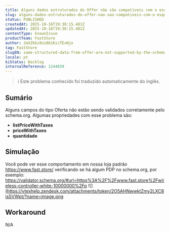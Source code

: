 ```yaml
---
title: Alguns dados estruturados do Offer não são compatíveis com o esquema
slug: alguns-dados-estruturados-do-offer-nao-sao-compativeis-com-o-esquema
status: PUBLISHED
createdAt: 2025-10-16T19:30:15.481Z
updatedAt: 2025-10-16T19:30:15.481Z
contentType: knownIssue
productTeam: FastStore
author: 2mXZkbi0oi061KicTExNjo
tag: FastStore
slugEN: some-structured-data-from-offer-are-not-supported-by-the-schema
locale: pt
kiStatus: Backlog
internalReference: 1244839
---
```


>ℹ️ Este problema conhecido foi traduzido automaticamente do inglês.

## Sumário


Alguns campos do tipo Oferta não estão sendo validados corretamente pelo schema.org. Algumas propriedades com esse problema são:

- **listPriceWithTaxes**
- **priceWithTaxes**
- **quantidade**
## Simulação


Você pode ver esse comportamento em nossa loja padrão https://www.fast.store/ verificando se há algum PDP no schema.org, por exemplo:
https://validator.schema.org/#url=https%3A%2F%2Fwww.fast.store%2Fwireless-controller-white-10000000%2Fp
 ![](https://vtexhelp.zendesk.com/attachments/token/2O5AHNwwktZmy2LXC8isSVWpt/?name=image.png
## Workaround


N/A



